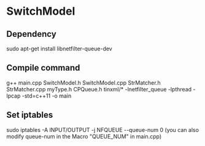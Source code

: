 # SwitchModel

## Dependency
sudo apt-get install libnetfilter-queue-dev

## Compile command
g++ main.cpp SwitchModel.h SwitchModel.cpp StrMatcher.h StrMatcher.cpp myType.h CPQueue.h tinxml/* -lnetfilter_queue -lpthread -lpcap -std=c++11 -o main

## Set iptables
sudo iptables -A INPUT/OUTPUT  -j NFQUEUE --queue-num 0
(you can also modify queue-num in the Macro "QUEUE_NUM" in main.cpp)
